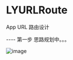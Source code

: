 # LYURLRoute

App URL 路由设计

----  第一步  思路规划中。。。

![image](http://github.com/LYKit/LYURLRoute/raw/master/images/1.png)
